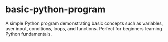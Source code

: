 # basic-python-program
A simple Python program demonstrating basic concepts such as variables, user input, conditions, loops, and functions. Perfect for beginners learning Python fundamentals.
